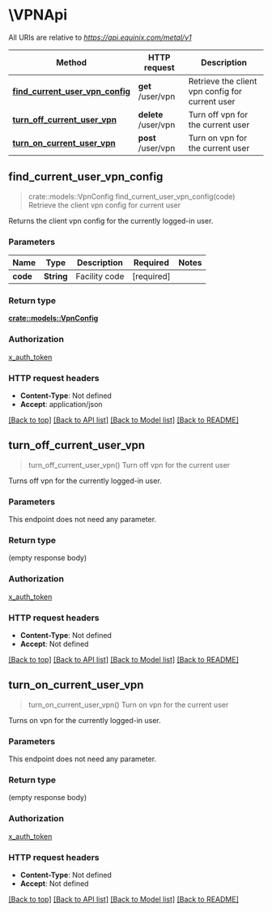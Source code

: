 # \VPNApi

All URIs are relative to *https://api.equinix.com/metal/v1*

Method | HTTP request | Description
------------- | ------------- | -------------
[**find_current_user_vpn_config**](VPNApi.md#find_current_user_vpn_config) | **get** /user/vpn | Retrieve the client vpn config for current user
[**turn_off_current_user_vpn**](VPNApi.md#turn_off_current_user_vpn) | **delete** /user/vpn | Turn off vpn for the current user
[**turn_on_current_user_vpn**](VPNApi.md#turn_on_current_user_vpn) | **post** /user/vpn | Turn on vpn for the current user



## find_current_user_vpn_config

> crate::models::VpnConfig find_current_user_vpn_config(code)
Retrieve the client vpn config for current user

Returns the client vpn config for the currently logged-in user.

### Parameters


Name | Type | Description  | Required | Notes
------------- | ------------- | ------------- | ------------- | -------------
**code** | **String** | Facility code | [required] |

### Return type

[**crate::models::VpnConfig**](VPNConfig.md)

### Authorization

[x_auth_token](../README.md#x_auth_token)

### HTTP request headers

- **Content-Type**: Not defined
- **Accept**: application/json

[[Back to top]](#) [[Back to API list]](../README.md#documentation-for-api-endpoints) [[Back to Model list]](../README.md#documentation-for-models) [[Back to README]](../README.md)


## turn_off_current_user_vpn

> turn_off_current_user_vpn()
Turn off vpn for the current user

Turns off vpn for the currently logged-in user.

### Parameters

This endpoint does not need any parameter.

### Return type

 (empty response body)

### Authorization

[x_auth_token](../README.md#x_auth_token)

### HTTP request headers

- **Content-Type**: Not defined
- **Accept**: Not defined

[[Back to top]](#) [[Back to API list]](../README.md#documentation-for-api-endpoints) [[Back to Model list]](../README.md#documentation-for-models) [[Back to README]](../README.md)


## turn_on_current_user_vpn

> turn_on_current_user_vpn()
Turn on vpn for the current user

Turns on vpn for the currently logged-in user.

### Parameters

This endpoint does not need any parameter.

### Return type

 (empty response body)

### Authorization

[x_auth_token](../README.md#x_auth_token)

### HTTP request headers

- **Content-Type**: Not defined
- **Accept**: Not defined

[[Back to top]](#) [[Back to API list]](../README.md#documentation-for-api-endpoints) [[Back to Model list]](../README.md#documentation-for-models) [[Back to README]](../README.md)

